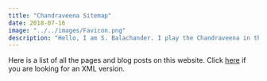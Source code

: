 ```yaml
---
title: "Chandraveena Sitemap"
date: 2018-07-16
image: "../../images/Favicon.png"
description: "Hello, I am S. Balachander. I play the Chandraveena in the Dhrupad style, a traditional style of Maarga Sangeet. Here is a list of all the pages and blog posts on this website."
---
```

Here is a list of all the pages and blog posts on this website. Click [here](/sitemap.xml) if you are looking for an XML version.

<br><br>
<div><site-map></site-map></div>
